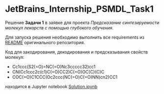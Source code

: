 # JetBrains_Internship_PSMDL_Task1

Решение **Задачи 1** в заявке для проекта *Предсказание синтезируемости молекул лекарств с помощью глубокого обучения*.

Для запуска решения необходимо выполнить все requirements из [README](https://github.com/korney3/JetBrains_Internship_PSMDL_Task1/blob/master/chemical_vae/README.md) оригинального репозитория.

Код для закодирования, декодирования и предсказывания свойств молекул:

* Cc1ccc(S2(=O)=NC(=O)Nc3ccccc32)cc1
* CN(Cc1ccc2c(c1)C(=O)CC2)C(=O)OC(C)(C)C
* COC(=O)C1CCC(Oc2ccc(NC(=O)C(=O)NN)cn2)CC1

находится в Jupyter notebook [Solution.ipynb](https://github.com/korney3/JetBrains_Internship_PSMDL_Task1/blob/master/Solution.ipynb)
